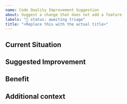 ```yaml
---
name: Code Quality Improvement Suggestion
about: Suggest a change that does not add a feature
labels: "🚦 status: awaiting triage"
title: "<Replace this with the actual title>"
---
```


## Current Situation

<!-- Describe the part of the code you think should improve -->

## Suggested Improvement

<!-- Describe your proposed change -->

## Benefit

<!-- Describe the benefit of the change (E.g., increase test coverage, reduce running time, etc.) -->

## Additional context

<!-- Add any other context suggestion here. -->

